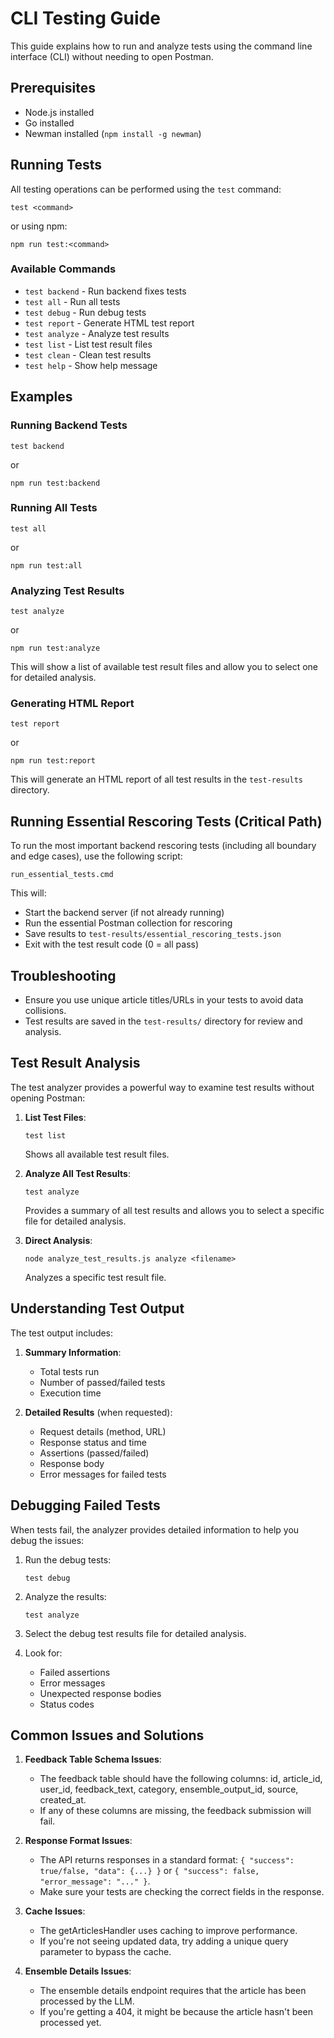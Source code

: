 # CLI Testing Guide

This guide explains how to run and analyze tests using the command line interface (CLI) without needing to open Postman.

## Prerequisites

- Node.js installed
- Go installed
- Newman installed (`npm install -g newman`)

## Running Tests

All testing operations can be performed using the `test` command:

```
test <command>
```

or using npm:

```
npm run test:<command>
```

### Available Commands

- `test backend` - Run backend fixes tests
- `test all` - Run all tests
- `test debug` - Run debug tests
- `test report` - Generate HTML test report
- `test analyze` - Analyze test results
- `test list` - List test result files
- `test clean` - Clean test results
- `test help` - Show help message

## Examples

### Running Backend Tests

```
test backend
```

or

```
npm run test:backend
```

### Running All Tests

```
test all
```

or

```
npm run test:all
```

### Analyzing Test Results

```
test analyze
```

or

```
npm run test:analyze
```

This will show a list of available test result files and allow you to select one for detailed analysis.

### Generating HTML Report

```
test report
```

or

```
npm run test:report
```

This will generate an HTML report of all test results in the `test-results` directory.

## Running Essential Rescoring Tests (Critical Path)

To run the most important backend rescoring tests (including all boundary and edge cases), use the following script:

```
run_essential_tests.cmd
```

This will:
- Start the backend server (if not already running)
- Run the essential Postman collection for rescoring
- Save results to `test-results/essential_rescoring_tests.json`
- Exit with the test result code (0 = all pass)

## Troubleshooting
- Ensure you use unique article titles/URLs in your tests to avoid data collisions.
- Test results are saved in the `test-results/` directory for review and analysis.

## Test Result Analysis

The test analyzer provides a powerful way to examine test results without opening Postman:

1. **List Test Files**:
   ```
   test list
   ```
   Shows all available test result files.

2. **Analyze All Test Results**:
   ```
   test analyze
   ```
   Provides a summary of all test results and allows you to select a specific file for detailed analysis.

3. **Direct Analysis**:
   ```
   node analyze_test_results.js analyze <filename>
   ```
   Analyzes a specific test result file.

## Understanding Test Output

The test output includes:

1. **Summary Information**:
   - Total tests run
   - Number of passed/failed tests
   - Execution time

2. **Detailed Results** (when requested):
   - Request details (method, URL)
   - Response status and time
   - Assertions (passed/failed)
   - Response body
   - Error messages for failed tests

## Debugging Failed Tests

When tests fail, the analyzer provides detailed information to help you debug the issues:

1. Run the debug tests:
   ```
   test debug
   ```

2. Analyze the results:
   ```
   test analyze
   ```

3. Select the debug test results file for detailed analysis.

4. Look for:
   - Failed assertions
   - Error messages
   - Unexpected response bodies
   - Status codes

## Common Issues and Solutions

1. **Feedback Table Schema Issues**:
   - The feedback table should have the following columns: id, article_id, user_id, feedback_text, category, ensemble_output_id, source, created_at.
   - If any of these columns are missing, the feedback submission will fail.

2. **Response Format Issues**:
   - The API returns responses in a standard format: `{ "success": true/false, "data": {...} }` or `{ "success": false, "error_message": "..." }`.
   - Make sure your tests are checking the correct fields in the response.

3. **Cache Issues**:
   - The getArticlesHandler uses caching to improve performance.
   - If you're not seeing updated data, try adding a unique query parameter to bypass the cache.

4. **Ensemble Details Issues**:
   - The ensemble details endpoint requires that the article has been processed by the LLM.
   - If you're getting a 404, it might be because the article hasn't been processed yet.